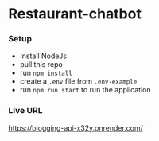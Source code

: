 # Restaurant-chatbot

### Setup
- Install NodeJs
- pull this repo
- run `npm install`
- create a `.env` file from `.env-example`
- run `npm run start` to run the application

### Live URL
https://blogging-api-x32y.onrender.com/
